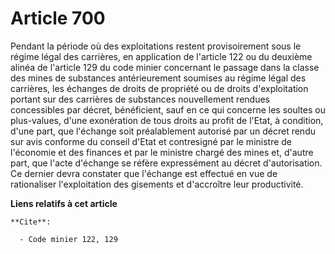 # Article 700

Pendant la période où des exploitations restent provisoirement sous le régime légal des carrières, en application de
l'article 122 ou du deuxième alinéa de l'article 129 du code minier concernant le passage dans la classe des mines de
substances antérieurement soumises au régime légal des carrières, les échanges de droits de propriété ou de droits
d'exploitation portant sur des carrières de substances nouvellement rendues concessibles par décret, bénéficient, sauf en ce
qui concerne les soultes ou plus-values, d'une exonération de tous droits au profit de l'Etat, à condition, d'une part, que
l'échange soit préalablement autorisé par un décret rendu sur avis conforme du conseil d'Etat et contresigné par le ministre
de l'économie et des finances et par le ministre chargé des mines et, d'autre part, que l'acte d'échange se réfère
expressément au décret d'autorisation. Ce dernier devra constater que l'échange est effectué en vue de rationaliser
l'exploitation des gisements et d'accroître leur productivité.

**Liens relatifs à cet article**

	**Cite**:

	  - Code minier 122, 129
